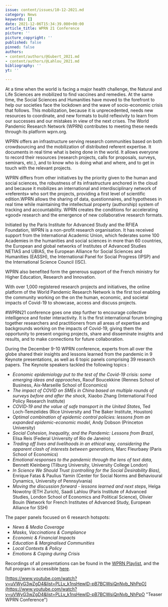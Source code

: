 ```yaml
---
issue: content/issues/10-12-2021.md
category: News
keywords: []
date: 2021-12-06T15:34:39.000+00:00
article_title: WPRN 21 Conference
picture: ''
picture_copyright: ''
published: false
pinned: false
authors:
- content/authors/@Gubert_2021.md
- content/authors/@Lahlou_2021.md
bibliography: ''
yt: ''

---
```

At a time when the world is facing a major health challenge, the Natural and Life Sciences are mobilized to find vaccines and remedies. At the same time, the Social Sciences and Humanities have moved to the forefront to help our societies face the lockdown and the wave of socio-economic crisis that follows. This mobilization, because it is unprecedented, needs new resources to coordinate, and new formats to build reflexivity to learn from our successes and our mistakes in view of the next crises. The World Pandemic Research Network (WPRN) contributes to meeting these needs through its platform wprn.org.

WPRN offers an infrastructure serving research communities based on both crowdsourcing and the mobilization of distributed referent expertise. It documents in real time what is being done in the world. It allows everyone to record their resources (research projects, calls for proposals, surveys, seminars, etc.), and to know who is doing what and where, and to get in touch with the relevant projects.

WPRN differs from other initiatives by the priority given to the human and social sciences, the robustness of its infrastructure anchored in the cloud and because it mobilizes an international and interdisciplinary network of «referents» who sort the projects, providing a first level of scientific edition.WPRN allows the sharing of data, questionnaires, and hypotheses in real time while maintaining the intellectual property (authorship) system of tracking and accountability. WPRN creates the conditions for accelerating «good» research and the emergence of new collaborative research formats.

Initiated by the Paris Institute for Advanced Study and the RFIEA Foundation, WPRN is a non-profit research organisation. It has received support from the International Academic Union, which federates some 100 Academies in the humanities and social sciences in more than 60 countries, the European and global networks of Institutes of Advanced Studies NETIAS and UBIAS, the European Alliance for Social Sciences and Humanities (EASSH), the International Panel for Social Progress (IPSP) and the International Science Council (ISC).

WPRN also benefited form the generous support of the French ministry for Higher Education, Research and Innovation.

With over 1,000 registered research projects and initiatives, the online platform of the World Pandemic Research Network is the first tool enabling the community working on the on the human, economic, and societal impacts of Covid-19 to showcase, access and discuss projects.

\#WPRN21 conference goes one step further to encourage collective intelligence and foster interactivity. It is the first international forum bringing together researchers and practitioners from all areas of expertise and backgrounds working on the impacts of Covid-19, giving them the opportunity to present ongoing projects, share and disseminate insights and results, and to make connections for future collaboration.

During the December 9-10 WPRN conference, experts from all over the globe shared their insights and lessons learned from the pandemic in 9 Keynote presentations, as well as 6 topic panels comprising 39 research papers. The Keynote speakers tackled the following topics :

* _Economic epidemiology put to the test of the Covid-19 crisis: some emerging ideas and approaches_, Raouf Boucekkine (Rennes School of Business, Aix-Marseille School of Economics)
* _The impact of COVID on SMEs in China based on multiple rounds of surveys before and after the shock,_ Xiaobo Zhang (International Food Policy Research Institute)
* _COVID‑19 and the value of safe transport in the United States,_ Ted Loch-Temzelides (Rice University and The Baker Institute, Houston)
* _Optimal combination of epidemic control policies: lessons from an expanded epidemic-economic model_, Andy Dobson (Princeton University)
* _Social Cohesion, Inequality, and the Pandemic: Lessons from Brazil_, Elisa Reis (Federal University of Rio de Janeiro)
* _Trading off lives and livelihoods in an ethical way, considering the apparent clash of interests between generations,_ Marc Fleurbaey (Paris School of Economics)
* _Emotional responses to the pandemic through the lens of text data,_ Bennett Kleinberg (Tilburg University, University College London)
* _In Science We Should Trust (controlling for the Social Desirability Bias),_ Enrique Fatas & Paulius Yamin (Center for Social Norms and Behavioural Dynamics, University of Pennsylvania)
* _Moving the discussion forward - lessons learned and next steps_, Helga Nowotny (ETH Zurich), Saadi Lahlou (Paris Institute of Advanced Studies, London School of Economics and Political Science), Olivier Bouin (Network for French Institutes of Advanced Study, European Alliance for SSH)

The paper panels focused on 6 research hotspots:

* _News & Media Coverage_
* _Masks, Vaccinations & Compliance_
* _Economic & Financial Impacts_
* _Education & Marginalised Communities_
* _Local Contexts & Policy_
* _Emotions & Coping during Crisis_

Recordings of all presentations can be found in the [WPRN Playlist](https://www.youtube.com/playlist?list=PLLv_k1nsHewlD-pB7BCWsiQnNvb_NhPpO "WPRN Playlist"), and the full program is accessible [here](https://wprn.org/conference/ "WPRN Program").

[https://www.youtube.com/watch?v=uVWyG3wZgD4&list=PLLv_k1nsHewlD-pB7BCWsiQnNvb_NhPpO](https://www.youtube.com/watch?v=uVWyG3wZgD4&list=PLLv_k1nsHewlD-pB7BCWsiQnNvb_NhPpO "Teaser WPRN Conference")